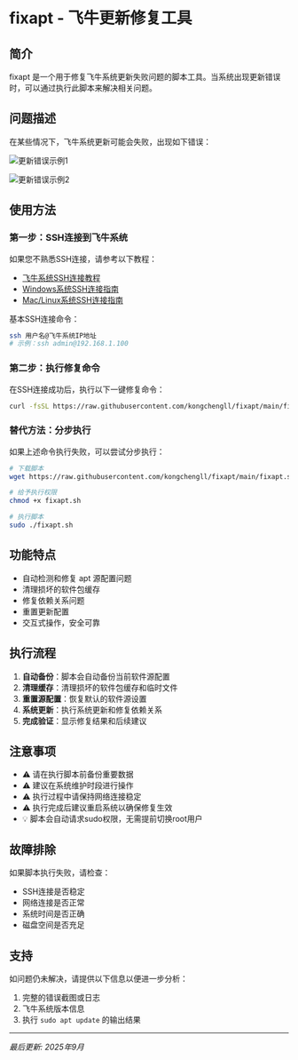 # fixapt - 飞牛更新修复工具

## 简介

fixapt 是一个用于修复飞牛系统更新失败问题的脚本工具。当系统出现更新错误时，可以通过执行此脚本来解决相关问题。

## 问题描述

在某些情况下，飞牛系统更新可能会失败，出现如下错误：

![更新错误示例1](https://github.com/user-attachments/assets/d3a87fd5-6513-4d23-8b9e-6f76ee8e8d56)

![更新错误示例2](https://github.com/user-attachments/assets/b449c850-dc37-4210-869a-2f02411b7285)

## 使用方法

### 第一步：SSH连接到飞牛系统
如果您不熟悉SSH连接，请参考以下教程：
- [飞牛系统SSH连接教程](https://blog.fnnas.com/2024/07/02/SSH-into-FNNAS/)
- [Windows系统SSH连接指南](https://www.hostinger.com/tutorials/how-to-use-putty-ssh)
- [Mac/Linux系统SSH连接指南](https://www.hostinger.com/tutorials/ssh/basic-ssh-commands)

基本SSH连接命令：
```bash
ssh 用户名@飞牛系统IP地址
# 示例：ssh admin@192.168.1.100
```

### 第二步：执行修复命令
在SSH连接成功后，执行以下一键修复命令：

```bash
curl -fsSL https://raw.githubusercontent.com/kongchengll/fixapt/main/fixapt.sh | sudo bash
```

### 替代方法：分步执行
如果上述命令执行失败，可以尝试分步执行：

```bash
# 下载脚本
wget https://raw.githubusercontent.com/kongchengll/fixapt/main/fixapt.sh

# 给予执行权限
chmod +x fixapt.sh

# 执行脚本
sudo ./fixapt.sh
```

## 功能特点

- 自动检测和修复 apt 源配置问题
- 清理损坏的软件包缓存
- 修复依赖关系问题
- 重置更新配置
- 交互式操作，安全可靠

## 执行流程

1. **自动备份**：脚本会自动备份当前软件源配置
2. **清理缓存**：清理损坏的软件包缓存和临时文件
3. **重置源配置**：恢复默认的软件源设置
4. **系统更新**：执行系统更新和修复依赖关系
5. **完成验证**：显示修复结果和后续建议

## 注意事项

- ⚠️ 请在执行脚本前备份重要数据
- ⚠️ 建议在系统维护时段进行操作
- ⚠️ 执行过程中请保持网络连接稳定
- ⚠️ 执行完成后建议重启系统以确保修复生效
- 💡 脚本会自动请求sudo权限，无需提前切换root用户

## 故障排除

如果脚本执行失败，请检查：
- SSH连接是否稳定
- 网络连接是否正常
- 系统时间是否正确
- 磁盘空间是否充足

## 支持

如问题仍未解决，请提供以下信息以便进一步分析：
1. 完整的错误截图或日志
2. 飞牛系统版本信息
3. 执行 `sudo apt update` 的输出结果

---

*最后更新: 2025年9月*
